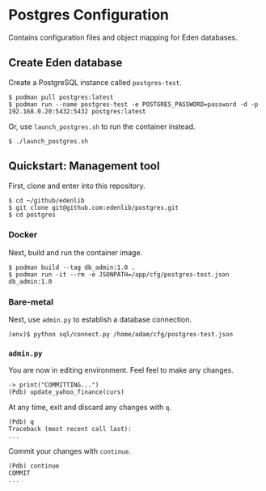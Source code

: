 # Postgres Configuration
Contains configuration files and object mapping for Eden databases.

## Create Eden database
Create a PostgreSQL instance called `postgres-test`.
```shell
$ podman pull postgres:latest
$ podman run --name postgres-test -e POSTGRES_PASSWORD=password -d -p 192.168.0.20:5432:5432 postgres:latest
```

Or, use `launch_postgres.sh` to run the container instead.
```shell
$ ./launch_postgres.sh
```

## Quickstart: Management tool
First, clone and enter into this repository.
```shell
$ cd ~/github/edenlib
$ git clone git@github.com:edenlib/postgres.git
$ cd postgres
```

### Docker
Next, build and run the container image.
```shell
$ podman build --tag db_admin:1.0 .
$ podman run -it --rm -e JSONPATH=/app/cfg/postgres-test.json db_admin:1.0
```

### Bare-metal
Next, use `admin.py` to establish a database connection.
```shell
(env)$ python sql/connect.py /home/adam/cfg/postgres-test.json
```

### `admin.py`
You are now in editing environment. Feel feel to make any changes.
```shell
-> print("COMMITTING...")
(Pdb) update_yahoo_finance(curs)
```

At any time, exit and discard any changes with `q`.
```shell
(Pdb) q
Traceback (most recent call last):
...
```

Commit your changes with `continue`.
```shell
(Pdb) continue
COMMIT
...
```

